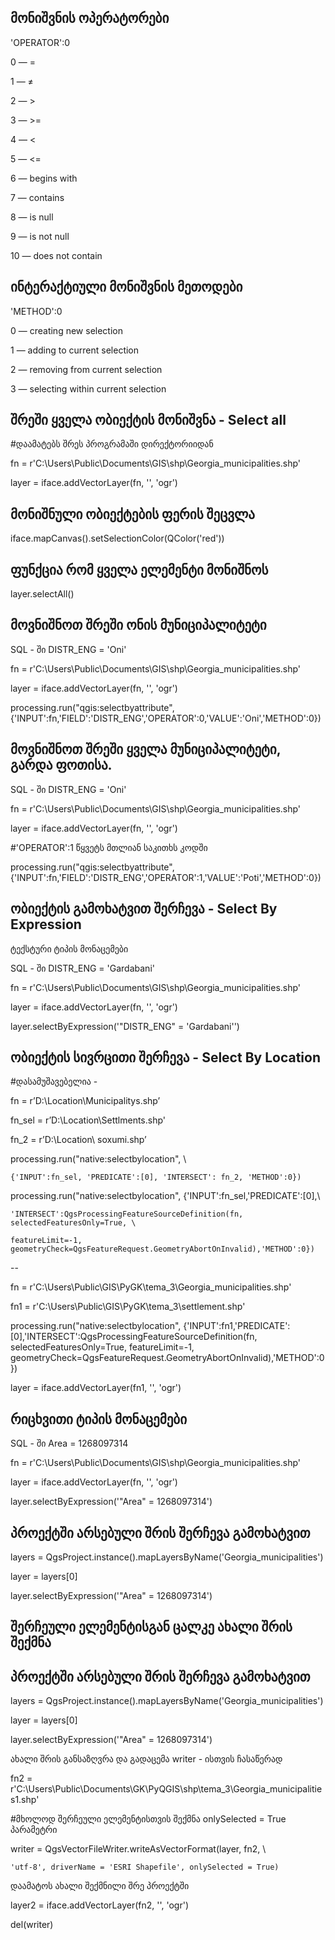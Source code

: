 
## მონიშვნის ოპერატორები

'OPERATOR':0


0 — =

1 — ≠

2 — >

3 — >=

4 — <

5 — <=

6 — begins with

7 — contains

8 — is null

9 — is not null

10 — does not contain


## ინტერაქტიული მონიშვნის მეთოდები

'METHOD':0


0 — creating new selection

1 — adding to current selection

2 — removing from current selection

3 — selecting within current selection


## შრეში ყველა ობიექტის მონიშვნა - Select all

#დაამატებს შრეს პროგრამაში დირექტორიიდან

fn = r'C:\Users\Public\Documents\GIS\shp\Georgia_municipalities.shp'

layer = iface.addVectorLayer(fn, '', 'ogr')



## მონიშნული ობიექტების ფერის შეცვლა <br>


iface.mapCanvas().setSelectionColor(QColor('red'))

## ფუნქცია რომ ყველა ელემენტი მონიშნოს

layer.selectAll()


## მოვნიშნოთ შრეში ონის მუნიციპალიტეტი

SQL  - ში DISTR_ENG = 'Oni'


fn = r'C:\Users\Public\Documents\GIS\shp\Georgia_municipalities.shp'



layer = iface.addVectorLayer(fn, '', 'ogr')



processing.run("qgis:selectbyattribute", {'INPUT':fn,'FIELD':'DISTR_ENG','OPERATOR':0,'VALUE':'Oni','METHOD':0})


## მოვნიშნოთ შრეში ყველა მუნიციპალიტეტი, გარდა ფოთისა.

SQL  - ში DISTR_ENG = 'Oni'


fn = r'C:\Users\Public\Documents\GIS\shp\Georgia_municipalities.shp'



layer = iface.addVectorLayer(fn, '', 'ogr')

#'OPERATOR':1 წყვეტს მთლიან საკითხს კოდში

processing.run("qgis:selectbyattribute", {'INPUT':fn,'FIELD':'DISTR_ENG','OPERATOR':1,'VALUE':'Poti','METHOD':0})











## ობიექტის გამოხატვით შერჩევა - Select By Expression


ტექსტური ტიპის მონაცემები

SQL  - ში  DISTR_ENG  =  'Gardabani'



fn = r'C:\Users\Public\Documents\GIS\shp\Georgia_municipalities.shp'



layer = iface.addVectorLayer(fn, '', 'ogr')



layer.selectByExpression('"DISTR_ENG"  =  \'Gardabani\'')



## ობიექტის სივრცითი შერჩევა - Select By Location
#დასამუშავებელია - 

fn = r’D:\Location\Municipalitys.shp’

fn_sel = r’D:\Location\Settlments.shp'

fn_2 = r’D:\Location\ soxumi.shp’

processing.run("native:selectbylocation", \

	{'INPUT':fn_sel, 'PREDICATE':[0], 'INTERSECT': fn_2, 'METHOD':0})

processing.run("native:selectbylocation", {'INPUT':fn_sel,'PREDICATE':[0],\

    'INTERSECT':QgsProcessingFeatureSourceDefinition(fn, selectedFeaturesOnly=True, \

	featureLimit=-1, geometryCheck=QgsFeatureRequest.GeometryAbortOnInvalid),'METHOD':0})





-- 

fn = r'C:\Users\Public\GIS\PyGK\tema_3\Georgia_municipalities.shp'

fn1 = r'C:\Users\Public\GIS\PyGK\tema_3\settlement.shp'



processing.run("native:selectbylocation", {'INPUT':fn1,'PREDICATE':[0],'INTERSECT':QgsProcessingFeatureSourceDefinition(fn, selectedFeaturesOnly=True, featureLimit=-1, geometryCheck=QgsFeatureRequest.GeometryAbortOnInvalid),'METHOD':0})





layer = iface.addVectorLayer(fn1, '', 'ogr')







## რიცხვითი ტიპის მონაცემები

SQL  - ში  Area = 1268097314



fn = r'C:\Users\Public\Documents\GIS\shp\Georgia_municipalities.shp'



layer = iface.addVectorLayer(fn, '', 'ogr')





layer.selectByExpression('"Area"  =  1268097314')



## პროექტში არსებული შრის შერჩევა გამოხატვით


layers = QgsProject.instance().mapLayersByName('Georgia_municipalities')

layer = layers[0]



layer.selectByExpression('"Area"  =  1268097314')



## შერჩეული ელემენტისგან ცალკე ახალი შრის შექმნა


## პროექტში არსებული შრის შერჩევა გამოხატვით



layers = QgsProject.instance().mapLayersByName('Georgia_municipalities')

layer = layers[0]

layer.selectByExpression('"Area"  =  1268097314')



ახალი შრის განსაზღვრა და გადაცემა writer - ისთვის ჩასაწერად



fn2 = r'C:\Users\Public\Documents\GK\PyQGIS\shp\tema_3\Georgia_municipalities1.shp'



#მხოლოდ შერჩეული ელემენტისთვის შექმნა onlySelected = True პარამეტრი



writer = QgsVectorFileWriter.writeAsVectorFormat(layer, fn2, \



    'utf-8', driverName = 'ESRI Shapefile', onlySelected = True)



დაამატოს ახალი შექმნილი შრე პროექტში



layer2 = iface.addVectorLayer(fn2, '', 'ogr')

del(writer)